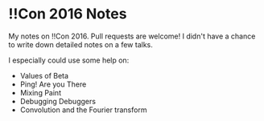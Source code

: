 # !!Con 2016 Notes

My notes on !!Con 2016. Pull requests are welcome! I didn't have a chance to write down detailed notes on a few talks.

I especially could use some help on:

* Values of Beta
* Ping! Are you There
* Mixing Paint
* Debugging Debuggers
* Convolution and the Fourier transform

